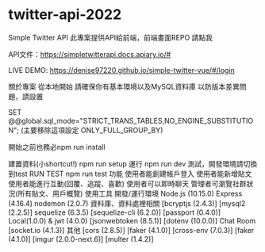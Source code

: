 # twitter-api-2022

Simple Twitter API
此專案提供API給前端，前端畫面REPO 請點我

API文件：https://simpletwitterapi.docs.apiary.io/#

LIVE DEMO: https://denise97220.github.io/simple-twitter-vue/#/login

關於專案
從本地開始
請確保你有基本環境以及MySQL資料庫 以防版本差異問題，請設置

SET @@global.sql_mode="STRICT_TRANS_TABLES,NO_ENGINE_SUBSTITUTION";
(主要移除這項設定 ONLY_FULL_GROUP_BY)

開始之前也務必npm run install

建置資料(小shortcut!)
npm run setup
運行
npm run dev
測試，開發環境請切換到test RUN TEST
npm run test
功能
使用者能創建帳戶登入
使用者能新增貼文
使用者能進行互動(回覆、追蹤、喜歡)
使用者可以即時聊天
管理者可瀏覽社群狀況(所有貼文、用戶概覽)
使用工具
開發/運行環境
Node.js (10.15.0)
Express (4.16.4)
nodemon (2.0.7)
資料庫、資料處裡相關
[bcryptjs (2.4.3)]
[mysql2 (2.2.5)]
sequelize (6.3.5)
[sequelize-cli (6.2.0)]
[passport (0.4.0)] Local(1.0.0) & jwt (4.0.0)
[jsonwebtoken (8.5.1)]
[dotenv (10.0.0)]
Chat Room
[socket.io (4.1.3)]
其他
[cors (2.8.5)]
[faker (4.1.0)]
[cross-env (7.0.3)]
[faker (4.1.0)]
[imgur (2.0.0-next.6)]
[multer (1.4.2)]
